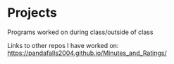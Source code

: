 # Projects
Programs worked on during class/outside of class

Links to other repos I have worked on:
https://pandafalls2004.github.io/Minutes_and_Ratings/
